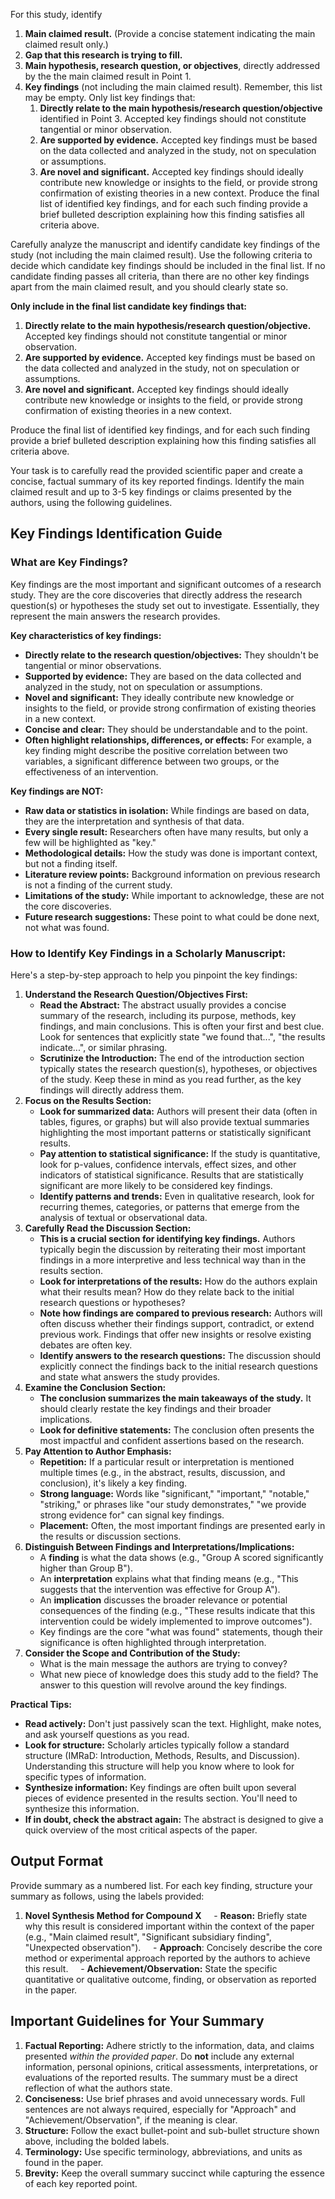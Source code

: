 For this study, identify
1. **Main claimed result.** (Provide a concise statement indicating the main claimed result only.)
2. **Gap that this research is trying to fill.**
3. **Main hypothesis, research question, or objectives**, directly addressed by the the main claimed result in Point 1.
4. **Key findings** (not including the main claimed result). Remember, this list may be empty.
   Only list key findings that:
    1. **Directly relate to the main hypothesis/research question/objective** identified in Point 3. Accepted key findings should not constitute tangential or minor observation.
    2. **Are supported by evidence.** Accepted key findings must be based on the data collected and analyzed in the study, not on speculation or assumptions.
    3. **Are novel and significant.** Accepted key findings should ideally contribute new knowledge or insights to the field, or provide strong confirmation of existing theories in a new context.
    Produce the final list of identified key findings, and for each such finding provide a brief bulleted description explaining how this finding satisfies all criteria above.




Carefully analyze the manuscript and identify candidate key findings of the study (not including the main claimed result). Use the following criteria to decide which candidate key findings should be included in the final list. If no candidate finding passes all criteria, than there are no other key findings apart from the main claimed result, and you should clearly state so.

**Only include in the final list candidate key findings that:**
1. **Directly relate to the main hypothesis/research question/objective.** Accepted key findings should not constitute tangential or minor observation.
2. **Are supported by evidence.** Accepted key findings must be based on the data collected and analyzed in the study, not on speculation or assumptions.
3. **Are novel and significant.** Accepted key findings should ideally contribute new knowledge or insights to the field, or provide strong confirmation of existing theories in a new context.

Produce the final list of identified key findings, and for each such finding provide a brief bulleted description explaining how this finding satisfies all criteria above.



Your task is to carefully read the provided scientific paper and create a concise, factual summary of its key reported findings. Identify the main claimed result and up to 3-5 key findings or claims presented by the authors, using the following guidelines.

## Key Findings Identification Guide

### What are Key Findings?

Key findings are the most important and significant outcomes of a research study. They are the core discoveries that directly address the research question(s) or hypotheses the study set out to investigate. Essentially, they represent the main answers the research provides.

**Key characteristics of key findings:**
- **Directly relate to the research question/objectives:** They shouldn't be tangential or minor observations.
- **Supported by evidence:** They are based on the data collected and analyzed in the study, not on speculation or assumptions.
- **Novel and significant:** They ideally contribute new knowledge or insights to the field, or provide strong confirmation of existing theories in a new context.
- **Concise and clear:** They should be understandable and to the point.
- **Often highlight relationships, differences, or effects:** For example, a key finding might describe the positive correlation between two variables, a significant difference between two groups, or the effectiveness of an intervention.

**Key findings are NOT:**
- **Raw data or statistics in isolation:** While findings are based on data, they are the interpretation and synthesis of that data.
- **Every single result:** Researchers often have many results, but only a few will be highlighted as "key."
- **Methodological details:** How the study was done is important context, but not a finding itself.
- **Literature review points:** Background information on previous research is not a finding of the current study.
- **Limitations of the study:** While important to acknowledge, these are not the core discoveries.
- **Future research suggestions:** These point to what could be done next, not what was found.

### How to Identify Key Findings in a Scholarly Manuscript:

Here's a step-by-step approach to help you pinpoint the key findings:

1. **Understand the Research Question/Objectives First:**
    - **Read the Abstract:** The abstract usually provides a concise summary of the research, including its purpose, methods, key findings, and main conclusions. This is often your first and best clue. Look for sentences that explicitly state "we found that...", "the results indicate...", or similar phrasing.
    - **Scrutinize the Introduction:** The end of the introduction section typically states the research question(s), hypotheses, or objectives of the study. Keep these in mind as you read further, as the key findings will directly address them.
2. **Focus on the Results Section:**
    - **Look for summarized data:** Authors will present their data (often in tables, figures, or graphs) but will also provide textual summaries highlighting the most important patterns or statistically significant results.
    - **Pay attention to statistical significance:** If the study is quantitative, look for p-values, confidence intervals, effect sizes, and other indicators of statistical significance. Results that are statistically significant are more likely to be considered key findings.
    - **Identify patterns and trends:** Even in qualitative research, look for recurring themes, categories, or patterns that emerge from the analysis of textual or observational data.
3. **Carefully Read the Discussion Section:**
    - **This is a crucial section for identifying key findings.** Authors typically begin the discussion by reiterating their most important findings in a more interpretive and less technical way than in the results section.
    - **Look for interpretations of the results:** How do the authors explain what their results mean? How do they relate back to the initial research questions or hypotheses?
    - **Note how findings are compared to previous research:** Authors will often discuss whether their findings support, contradict, or extend previous work. Findings that offer new insights or resolve existing debates are often key.
    - **Identify answers to the research questions:** The discussion should explicitly connect the findings back to the initial research questions and state what answers the study provides.
4. **Examine the Conclusion Section:**
    - **The conclusion summarizes the main takeaways of the study.** It should clearly restate the key findings and their broader implications.
    - **Look for definitive statements:** The conclusion often presents the most impactful and confident assertions based on the research.
5. **Pay Attention to Author Emphasis:**
    - **Repetition:** If a particular result or interpretation is mentioned multiple times (e.g., in the abstract, results, discussion, and conclusion), it's likely a key finding.
    - **Strong language:** Words like "significant," "important," "notable," "striking," or phrases like "our study demonstrates," "we provide strong evidence for" can signal key findings.
    - **Placement:** Often, the most important findings are presented early in the results or discussion sections.
6. **Distinguish Between Findings and Interpretations/Implications:**
    - A **finding** is what the data shows (e.g., "Group A scored significantly higher than Group B").
    - An **interpretation** explains what that finding means (e.g., "This suggests that the intervention was effective for Group A").
    - An **implication** discusses the broader relevance or potential consequences of the finding (e.g., "These results indicate that this intervention could be widely implemented to improve outcomes").
    - Key findings are the core "what was found" statements, though their significance is often highlighted through interpretation.
7. **Consider the Scope and Contribution of the Study:**
    - What is the main message the authors are trying to convey?
    - What new piece of knowledge does this study add to the field? The answer to this question will revolve around the key findings.

**Practical Tips:**
- **Read actively:** Don't just passively scan the text. Highlight, make notes, and ask yourself questions as you read.
- **Look for structure:** Scholarly articles typically follow a standard structure (IMRaD: Introduction, Methods, Results, and Discussion). Understanding this structure will help you know where to look for specific types of information.
- **Synthesize information:** Key findings are often built upon several pieces of evidence presented in the results section. You'll need to synthesize this information.
- **If in doubt, check the abstract again:** The abstract is designed to give a quick overview of the most critical aspects of the paper.

## **Output Format**

Provide summary as a numbered list. For each key finding, structure your summary as follows, using the labels provided:

1. **Novel Synthesis Method for Compound X**
    - **Reason:** Briefly state why this result is considered important within the context of the paper (e.g., "Main claimed result", "Significant subsidiary finding", "Unexpected observation").
    - **Approach**: Concisely describe the core method or experimental approach reported by the authors to achieve this result.
    - **Achievement/Observation:** State the specific quantitative or qualitative outcome, finding, or observation as reported in the paper.

## **Important Guidelines for Your Summary**

1. **Factual Reporting:** Adhere strictly to the information, data, and claims presented _within the provided paper_. Do **not** include any external information, personal opinions, critical assessments, interpretations, or evaluations of the reported results. The summary must be a direct reflection of what the authors state.
2. **Conciseness:** Use brief phrases and avoid unnecessary words. Full sentences are not always required, especially for "Approach" and "Achievement/Observation", if the meaning is clear.
3. **Structure:** Follow the exact bullet-point and sub-bullet structure shown above, including the bolded labels.
4. **Terminology:** Use specific terminology, abbreviations, and units as found in the paper.
5. **Brevity:** Keep the overall summary succinct while capturing the essence of each key reported point.
